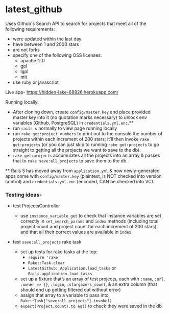 # latest_github
Uses Github's Search API to search for projects that meet all of the following requirements:

- were updated within the last day
- have between 1 and 2000 stars
- are not forks
- specify one of the following OSS licenses:
  - apache-2.0
  - gpl
  - lgpl
  - mit
- use ruby or javascript

Live app- https://hidden-lake-68826.herokuapp.com/

Running locally:
- After cloning down, create `config/master.key` and place provided master key into it (no quotation marks necessary) to unlock env variables (Github, PostgreSQL) in `credentials.yml.enc`.**
- run `rails s` normally to view page running locally
- run `rake get:project_numbers` to print out to the console the number of projects within each increment of 200 stars; it’ll then invoke `rake get:projects` (or you can just skip to running `rake get:projects` to go straight to getting all the projects we want to save to the db).
- `rake get:projects` accumulates all the projects into an array & passes that to `rake save:all_projects` to save them to the db.


** Rails 5 has moved away from `application.yml` & now newly-generated apps come with `config/master.key` (plaintext, is NOT checked into version control) and `credentials.yml.enc` (encoded, CAN be checked into VC).


### Testing ideas-

- test ProjectsController
  - use `instance_variable_get` to check that instance variables are set correctly in `set_search_params` and `index` methods (including total project count and project count for each increment of 200 stars), and that all their correct values are available in `index`

- test `save:all_projects` rake task
  - set up tests for rake tasks at the top:
    - `require 'rake'`
    - `Rake::Task.clear`
    -  `LatestGithub::Application.load_tasks` or `Rails.application.load_tasks`
  - set up a fixture that’s an array of test projects, each with `:name`, `:url`, `:owner => {}`, `:login`, `:stargazers_count`, & an extra column (that should end up getting filtered out without error)
  - assign that array to a variable to pass into `Rake::Task["save:all_projects"].invoke()`
  - `expect(Project.count).to eq()` to check they were saved in the db
